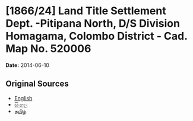 # [1866/24] Land Title Settlement Dept. -Pitipana North, D/S Division Homagama, Colombo District - Cad. Map No. 520006

**Date:** 2014-06-10

## Original Sources

- [English](https://documents.gov.lk/view/extra-gazettes/2014/6/1866-24_E.pdf)
- [සිංහල](https://documents.gov.lk/view/extra-gazettes/2014/6/1866-24_S.pdf)
- [தமிழ்](https://documents.gov.lk/view/extra-gazettes/2014/6/1866-24_T.pdf)
